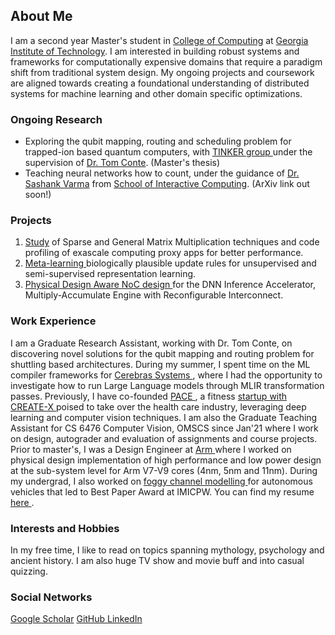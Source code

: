 ## About Me

I am a second year Master's student in <a href="https://www.cc.gatech.edu/" target="_blank">College of Computing</a> at <a href="https://www.gatech.edu/" target="_blank">Georgia Institute of Technology</a>. I am interested in building robust systems and frameworks for computationally expensive domains that require a paradigm shift from traditional system design. My ongoing projects and coursework are aligned towards creating a foundational understanding of distributed systems for machine learning and other domain specific optimizations.

### Ongoing Research

- Exploring the qubit mapping, routing and scheduling problem for trapped-ion based quantum computers, with <a href="http://prod.tinker.cc.gatech.edu/" target="_blank"> TINKER group </a> under the supervision of <a href="https://www.ece.gatech.edu/faculty-staff-directory/tom-conte" target="_blank">Dr. Tom Conte</a>. (Master's thesis)
- Teaching neural networks how to count, under the guidance of <a href="https://psychology.gatech.edu/sashank-varma" target="_blank">Dr. Sashank Varma</a> from <a href="https://ic.gatech.edu/" target="_blank">School of Interactive Computing</a>. (ArXiv link out soon!)

### Projects

1. <a href="docs/papers/TINKER_report.pdf" target="_blank">Study</a>  of Sparse and General Matrix Multiplication techniques and code profiling of exascale computing proxy apps for better performance.
2. <a href="docs/papers/CAB_Biologically_Plausible_Meta_Learning_Final_Report.pdf" target="_blank"> Meta-learning </a> biologically plausible update rules for unsupervised and semi-supervised representation learning.
3. <a href="docs/papers/ECE_6115_Project (3) (1).pdf" target="_blank"> Physical Design Aware NoC design </a> for the DNN Inference Accelerator, Multiply-Accumulate Engine with Reconfigurable Interconnect.

### Work Experience

I am a Graduate Research Assistant, working with Dr. Tom Conte, on discovering novel solutions for the qubit mapping and routing problem for shuttling based architectures. During my summer, I spent time on the ML compiler frameworks for <a href="https://www.cerebras.net/" target="_blank"> Cerebras Systems </a>, where I had the opportunity to investigate how to run Large Language models through MLIR transformation passes. Previously, I have co-founded <a href="https://www.paceworkout.com/" target="_blank"> PACE </a>, a fitness <a href="https://previewday.create-x.gatech.edu/company/pace" target="_blank"> startup with CREATE-X </a>  poised to take over the health care industry, leveraging deep learning and computer vision techniques. I am also the Graduate Teaching Assistant for CS 6476 Computer Vision, OMSCS since Jan'21 where I work on design, autograder and evaluation of assignments and course projects. Prior to master's, I was a Design Engineer at <a href="https://www.arm.com/" target="_blank"> Arm </a>  where I worked on physical design implementation of high performance and low power design at the sub-system level for Arm V7-V9 cores (4nm, 5nm and 11nm). During my undergrad, I also worked on <a href="docs/papers/Performance_Analysis_of_a_Visible_Light_Vehicle-To-Vehicle_Wireless_Communication_System.pdf" target="_blank"> foggy channel modelling </a> for autonomous vehicles that led to Best Paper Award at IMICPW. You can find my resume <a href="docs/papers/Vima_Gupta_PhD (11).pdf" target="_blank"> here </a>. 

### Interests and Hobbies

In my free time, I like to read on topics spanning mythology, psychology and ancient history. I am also huge TV show and movie buff and into casual quizzing.

### Social Networks

<p float="left">
<a href="https://scholar.google.com/citations?user=Yno2pxMAAAAJ&hl=en" target="_blank"> Google Scholar</a>
<a href="https://github.com/VimaGupta345" target="_blank"> GitHub </a>
<a href="https://www.linkedin.com/in/vima-gupta/" target="_blank"> LinkedIn </a>
</p>

